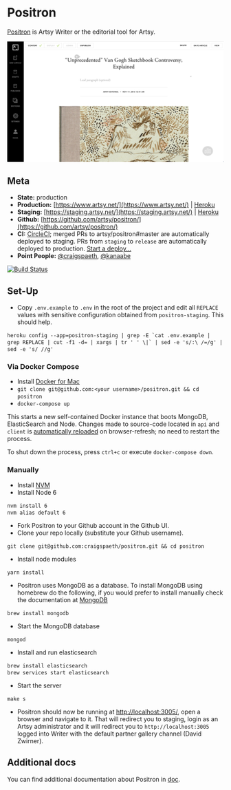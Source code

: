 Positron
===

[Positron](https://github.com/artsy/positron) is Artsy Writer or the editorial tool for Artsy.

![ArtsyWriter](/doc/images/ArtsyWriter.png)

Meta
---

* __State:__ production
* __Production:__ [https://www.artsy.net/](https://www.artsy.net/) | [Heroku](https://dashboard.heroku.com/apps/positron-production/resources)
* __Staging:__ [https://staging.artsy.net/](https://staging.artsy.net/) | [Heroku](https://dashboard.heroku.com/apps/positron-staging/resources)
* __Github:__ [https://github.com/artsy/positron/](https://github.com/artsy/positron/)
* __CI:__ [CircleCI](https://circleci.com/gh/artsy/positron); merged PRs to artsy/positron#master are automatically deployed to staging. PRs from `staging` to `release` are automatically deployed to production. [Start a deploy...](https://github.com/artsy/positron/compare/release...staging?expand=1)
* __Point People:__ [@craigspaeth](https://github.com/craigspaeth), [@kanaabe](https://github.com/kanaabe)

[![Build Status](https://circleci.com/gh/artsy/positron/tree/master.svg?style=svg)](https://circleci.com/gh/artsy/positron/tree/master)

Set-Up
---

- Copy `.env.example` to `.env` in the root of the project and edit all `REPLACE` values with sensitive configuration obtained from `positron-staging`. This should help.

```
heroku config --app=positron-staging | grep -E `cat .env.example | grep REPLACE | cut -f1 -d= | xargs | tr ' ' \|` | sed -e 's/:\ /=/g' | sed -e 's/ //g'
```

### Via Docker Compose
- Install [Docker for Mac](https://docs.docker.com/docker-for-mac/install/)
- `git clone git@github.com:<your username>/positron.git && cd positron`
- `docker-compose up`

This starts a new self-contained Docker instance that boots MongoDB, ElasticSearch and Node. Changes made to source-code located in `api` and `client` is [automatically reloaded](https://github.com/artsy/positron/blob/master/boot.js#L34) on browser-refresh; no need to restart the process.

To shut down the process, press `ctrl+c` or execute `docker-compose down`.

### Manually

- Install [NVM](https://github.com/creationix/nvm)
- Install Node 6

```
nvm install 6
nvm alias default 6
```

- Fork Positron to your Github account in the Github UI.
- Clone your repo locally (substitute your Github username).

```
git clone git@github.com:craigspaeth/positron.git && cd positron
```

- Install node modules

```
yarn install
```

- Positron uses MongoDB as a database. To install MongoDB using homebrew do the following, if you would prefer to install manually check the documentation at [MongoDB](http://docs.mongodb.org/manual/tutorial/install-mongodb-on-os-x/)

```
brew install mongodb
```

- Start the MongoDB database

```
mongod
```

- Install and run elasticsearch

```
brew install elasticsearch
brew services start elasticsearch
```

- Start the server

```
make s
```
- Positron should now be running at [http://localhost:3005/](http://localhost:3005/), open a browser and navigate to it. That will redirect you to staging, login as an Artsy administrator and it will redirect you to `http://localhost:3005` logged into Writer with the default partner gallery channel (David Zwirner).

Additional docs
---

You can find additional documentation about Positron in [doc](/doc).
